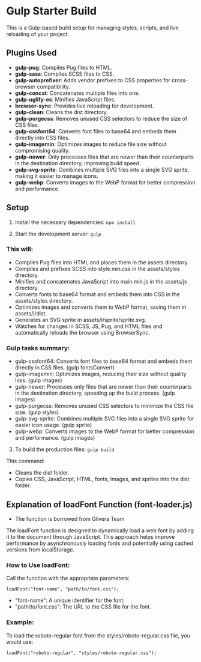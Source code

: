 # Gulp Starter Build

This is a Gulp-based build setup for managing styles, scripts, and live reloading of your project.

## Plugins Used

- **gulp-pug**: Compiles Pug files to HTML.
- **gulp-sass**: Compiles SCSS files to CSS.
- **gulp-autoprefixer**: Adds vendor prefixes to CSS properties for cross-browser compatibility.
- **gulp-concat**: Concatenates multiple files into one.
- **gulp-uglify-es**: Minifies JavaScript files.
- **browser-sync**: Provides live reloading for development.
- **gulp-clean**: Cleans the dist directory.
- **gulp-purgecss**: Removes unused CSS selectors to reduce the size of CSS files.
- **gulp-cssfont64**: Converts font files to base64 and embeds them directly into CSS files.
- **gulp-imagemin**: Optimizes images to reduce file size without compromising quality.
- **gulp-newer**: Only processes files that are newer than their counterparts in the destination directory, improving build speed.
- **gulp-svg-sprite**: Combines multiple SVG files into a single SVG sprite, making it easier to manage icons.
- **gulp-webp**: Converts images to the WebP format for better compression and performance.

## Setup

1. Install the necessary dependencies:
   `npm install`

2. Start the development server:
   `gulp`

### This will:

- Compiles Pug files into HTML and places them in the assets directory.
- Compiles and prefixes SCSS into style.min.css in the assets/styles directory.
- Minifies and concatenates JavaScript into main.min.js in the assets/js directory.
- Converts fonts to base64 format and embeds them into CSS in the assets/styles directory.
- Optimizes images and converts them to WebP format, saving them in assets/i/dist.
- Generates an SVG sprite in assets/i/sprite/sprite.svg.
- Watches for changes in SCSS, JS, Pug, and HTML files and automatically reloads the browser using BrowserSync.

### Gulp tasks summary:

- gulp-cssfont64: Converts font files to base64 format and embeds them directly in CSS files. (gulp fontsConvert)
- gulp-imagemin: Optimizes images, reducing their size without quality loss. (gulp images)
- gulp-newer: Processes only files that are newer than their counterparts in the destination directory, speeding up the build process. (gulp images)
- gulp-purgecss: Removes unused CSS selectors to minimize the CSS file size. (gulp styles)
- gulp-svg-sprite: Combines multiple SVG files into a single SVG sprite for easier icon usage. (gulp sprite)
- gulp-webp: Converts images to the WebP format for better compression and performance. (gulp images)

3. To build the production files:
   `gulp build`

This command:

- Cleans the dist folder.
- Copies CSS, JavaScript, HTML, fonts, images, and sprites into the dist folder.

## Explanation of loadFont Function (font-loader.js)

- The function is borrowed from Glivera Team

The loadFont function is designed to dynamically load a web font by adding it to the document through JavaScript. This approach helps improve performance by asynchronously loading fonts and potentially using cached versions from localStorage.

### How to Use loadFont:

Call the function with the appropriate parameters:

`loadFont("font-name", "path/to/font.css");`

- "font-name": A unique identifier for the font.
- "path/to/font.css": The URL to the CSS file for the font.

### Example:

To load the roboto-regular font from the styles/roboto-regular.css file, you would use:

`loadFont("roboto-regular", "styles/roboto-regular.css");`
